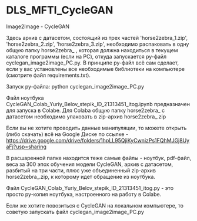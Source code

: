 # DLS_MFTI_CycleGAN
Image2Image - CycleGAN

Здесь архив с датасетом, состоящий из трех частей 'horse2zebra_1.zip', 'horse2zebra_2.zip', 'horse2zebra_3.zip', 
необходимо распаковать в одну общую папку horse2zebra_ , которая должна находиться в текущем каталоге программы (если на PC), откуда запускается py-файл cyclegan_image2image_PC.py. В принципе py-файл всё сам сделает, если у вас установлены все необходимые библиотеки на компьютере (смотрите файл requirements.txt).

Запуск py-файла: python cyclegan_image2image_PC.py

Файл ноутбука CycleGAN_Colab_Yuriy_Belov_stepik_ID_21313451_itog.ipynb предназначен для запуска в Colabe. 
Для Colaba общую папку horse2zebra_ с датасетом необходимо упаковать в zip-архив horse2zebra_.zip

Если вы не хотите проводить данные манипуляции, то можете открыть (либо скачать) всё на Google Диске по ссылке - https://drive.google.com/drive/folders/1hpLL95QjiKyCwnizPs1FQhMJGj8UyaFj?usp=sharing

В расшаренной папке находится теже самые файлы - ноутбук, pdf-файл, веса за 300 эпох обучения модели CycleGAN, архив с датасетом, разбитый на три части, плюс уже объединенный 
zip-архив horse2zebra_.zip, к которому идет обращение из ноутбука. 

Файл CycleGAN_Colab_Yuriy_Belov_stepik_ID_21313451_itog.py - это просто py-копия ноутбука, настроенного на работу в Colabe. 

Если же хотите повозиться с CycleGAN на локальном компьютере, то советую запускать файл cyclegan_image2image_PC.py

